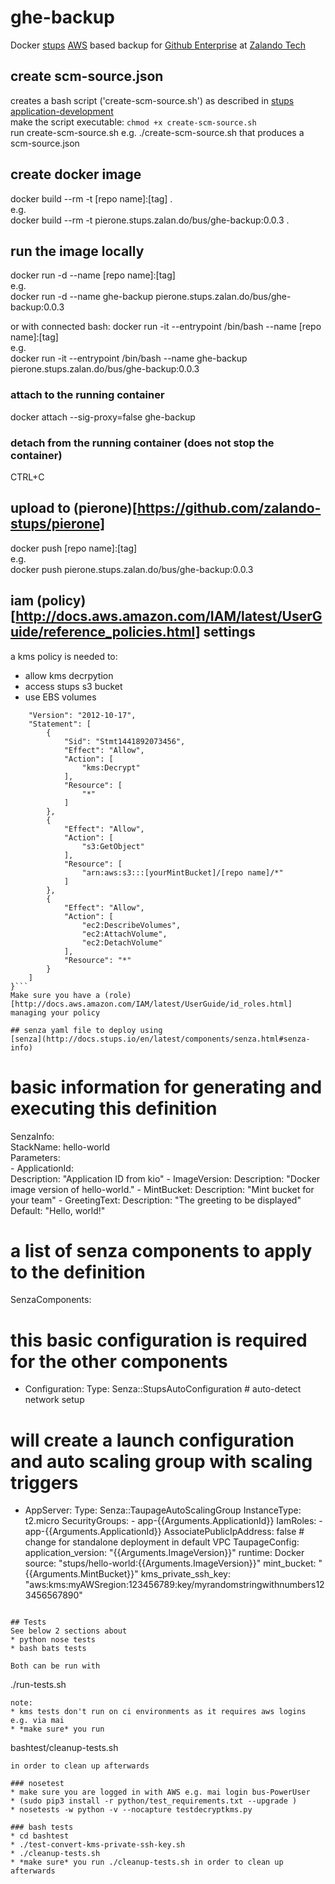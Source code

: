 # ghe-backup
Docker [stups](https://stups.io/) [AWS](https://aws.amazon.com) based backup for
[Github Enterprise](https://enterprise.github.com/) at
[Zalando Tech](https://tech.zalando.com/)

## create scm-source.json
creates a bash script ('create-scm-source.sh') as described in
[stups application-development](http://docs.stups.io/en/latest/user-guide/application-development.html)  
make the script executable: ```chmod +x create-scm-source.sh```  
run create-scm-source.sh e.g. ./create-scm-source.sh that produces a scm-source.json  

## create docker image
docker build --rm -t [repo name]:[tag] .  
e.g.  
docker build --rm -t pierone.stups.zalan.do/bus/ghe-backup:0.0.3 .  

## run the image locally
docker run -d --name [repo name]:[tag]  
e.g.  
docker run -d --name ghe-backup pierone.stups.zalan.do/bus/ghe-backup:0.0.3  

or with connected bash:
docker run -it --entrypoint /bin/bash --name [repo name]:[tag]  
e.g.  
docker run -it --entrypoint /bin/bash --name ghe-backup pierone.stups.zalan.do/bus/ghe-backup:0.0.3  

### attach to the running container
docker attach --sig-proxy=false ghe-backup
### detach from the running container (does not stop the container)
CTRL+C

## upload to (pierone)[https://github.com/zalando-stups/pierone]
docker push [repo name]:[tag]  
e.g.  
docker push pierone.stups.zalan.do/bus/ghe-backup:0.0.3  

## iam (policy)[http://docs.aws.amazon.com/IAM/latest/UserGuide/reference_policies.html] settings
a kms policy is needed to:   
* allow kms decrpytion
* access stups s3 bucket
* use EBS volumes
```{  
    "Version": "2012-10-17",  
    "Statement": [  
        {  
            "Sid": "Stmt1441892073456",  
            "Effect": "Allow",  
            "Action": [  
                "kms:Decrypt"  
            ],  
            "Resource": [  
                "*"  
            ]  
        },
        {
            "Effect": "Allow",
            "Action": [
                "s3:GetObject"
            ],
            "Resource": [
                "arn:aws:s3:::[yourMintBucket]/[repo name]/*"
            ]
        },
        {
            "Effect": "Allow",
            "Action": [
                "ec2:DescribeVolumes",
                "ec2:AttachVolume",
                "ec2:DetachVolume"
            ],
            "Resource": "*"
        }  
    ]  
}```   
Make sure you have a (role)[http://docs.aws.amazon.com/IAM/latest/UserGuide/id_roles.html] managing your policy

## senza yaml file to deploy using
[senza](http://docs.stups.io/en/latest/components/senza.html#senza-info)  

```  
# basic information for generating and executing this definition  
SenzaInfo:  
  StackName: hello-world  
  Parameters:  
    - ApplicationId:  
        Description: "Application ID from kio"
    - ImageVersion:
        Description: "Docker image version of hello-world."
    - MintBucket:
        Description: "Mint bucket for your team"
    - GreetingText:
        Description: "The greeting to be displayed"
        Default: "Hello, world!"
# a list of senza components to apply to the definition
SenzaComponents:
  # this basic configuration is required for the other components
  - Configuration:
      Type: Senza::StupsAutoConfiguration # auto-detect network setup
  # will create a launch configuration and auto scaling group with scaling triggers
  - AppServer:
      Type: Senza::TaupageAutoScalingGroup
      InstanceType: t2.micro
      SecurityGroups:
        - app-{{Arguments.ApplicationId}}
      IamRoles:
        - app-{{Arguments.ApplicationId}}
      AssociatePublicIpAddress: false # change for standalone deployment in default VPC
      TaupageConfig:
        application_version: "{{Arguments.ImageVersion}}"
        runtime: Docker
        source: "stups/hello-world:{{Arguments.ImageVersion}}"
        mint_bucket: "{{Arguments.MintBucket}}"
        kms_private_ssh_key: "aws:kms:myAWSregion:123456789:key/myrandomstringwithnumbers123456567890"  
```

## Tests
See below 2 sections about
* python nose tests
* bash bats tests

Both can be run with
```  
./run-tests.sh  
```  
note:
* kms tests don't run on ci environments as it requires aws logins e.g. via mai
* *make sure* you run
```  
bashtest/cleanup-tests.sh  
```  
in order to clean up afterwards

### nosetest
* make sure you are logged in with AWS e.g. mai login bus-PowerUser
* (sudo pip3 install -r python/test_requirements.txt --upgrade )
* nosetests -w python -v --nocapture testdecryptkms.py

### bash tests
* cd bashtest
* ./test-convert-kms-private-ssh-key.sh
* ./cleanup-tests.sh
* *make sure* you run ./cleanup-tests.sh in order to clean up afterwards
